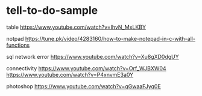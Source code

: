 # tell-to-do-sample
table
https://www.youtube.com/watch?v=IhvN_MxLKBY

notpad
https://tune.pk/video/4283160/how-to-make-notepad-in-c-with-all-functions


sql network error
https://www.youtube.com/watch?v=Xu8gXD0dgUY


connectivity
https://www.youtube.com/watch?v=Orf_WJBXW04
https://www.youtube.com/watch?v=P4xnvmE3a0Y


photoshop
https://www.youtube.com/watch?v=qGwaaFJyq0E

